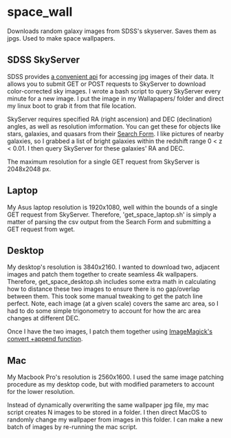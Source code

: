 # space_wall
Downloads random galaxy images from SDSS's skyserver. Saves them as jpgs. Used to make space wallpapers.
## SDSS SkyServer
SDSS provides [a convenient api](http://skyserver.sdss.org/dr12/en/help/docs/api.aspx) for accessing jpg images of their data. It allows you to submit GET or POST requests to SkyServer to download color-corrected sky images. I wrote a bash script to query SkyServer every minute for a new image. I put the image in my Wallapapers/ folder and direct my linux boot to grab it from that file location.

SkyServer requires specified RA (right ascension) and DEC (declination) angles, as well as resolution imformation. You can get these for objects like stars, galaxies, and quasars from their [Search Form](http://skyserver.sdss.org/dr7/en/tools/search/form/default.aspx). I like pictures of nearby galaxies, so I grabbed a list of bright galaxies within the redshift range 0 < z < 0.01. I then query SkyServer for these galaxies' RA and DEC.

The maximum resolution for a single GET request from SkyServer is 2048x2048 px.

## Laptop
My Asus laptop resolution is 1920x1080, well within the bounds of a single GET request from SkyServer. Therefore, 'get_space_laptop.sh' is simply a matter of parsing the csv output from the Search Form and submitting a GET request from wget.

## Desktop
My desktop's resolution is 3840x2160. I wanted to download two, adjacent images and patch them together to create seamless 4k wallpapers. Therefore, get_space_desktop.sh includes some extra math in calculating how to distance these two images to ensure there is no gap/overlap between them. This took some manual tweaking to get the patch line perfect. Note, each image (at a given scale) covers the same arc area, so I had to do some simple trigonometry to account for how the arc area changes at different DEC. 

Once I have the two images, I patch them together using [ImageMagick's convert +append function](http://www.imagemagick.org/Usage/layers/#append). 

## Mac
My Macbook Pro's resolution is 2560x1600. I used the same image patching procedure as my desktop code, but with modified parameters to account for the lower resolution.

Instead of dynamically overwriting the same wallpaper jpg file, my mac script creates N images to be stored in a folder. I then direct MacOS to randomly change my wallpaper from images in this folder. I can make a new batch of images by re-running the mac script.